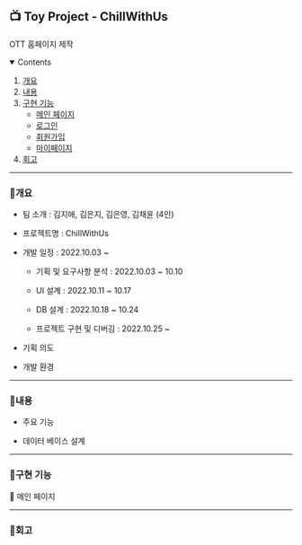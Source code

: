 <h2>📺 Toy Project - ChillWithUs</h2>
<p> OTT 홈페이지 제작 <p>

<details open="open">
 <summary>Contents</summary>
 <ol>
  <li>
   <a href="#개요">개요</a>
  </li>
  <li>
   <a href="#내용">내용</a>
  </li>
  <li>
   <a href="#구현-기능">구현 기능</a>
   <ul>
     <li><a href="#메인 페이지">메인 페이지</li>
     <li><a href="#로그인">로그인</li>
     <li><a href="#회원가입">회원가입</li>
     <li><a href="#마이페이지">마이페이지</li>
   </ul>
  </li>
  <li>
   <a href="#회고">회고</a>
  </li>
 </ol>
</details>

-------

### 🔎개요

- 팀 소개 : 김지애, 김은지, 김은영, 김채윤 (4인)

 - 프로젝트명 : ChillWithUs
 
 - 개발 일정 : 2022.10.03 ~ 
 
   - 기획 및 요구사항 분석 : 2022.10.03 ~ 10.10
   
   - UI 설계 : 2022.10.11 ~ 10.17
   
   - DB 설계 : 2022.10.18 ~ 10.24
   
   - 프로젝트 구현 및 디버깅 : 2022.10.25 ~
 
 - 기획 의도 
    
 - 개발 환경
     
-------

### 🔎내용

 - 주요 기능
 
 - 데이터 베이스 설계
 
-------

### 🔎구현 기능

 📍 메인 페이지
 
-------

### 🔎회고
